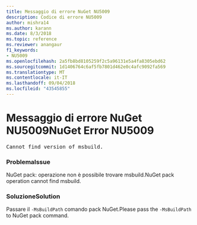 ```yaml
---
title: Messaggio di errore NuGet NU5009
description: Codice di errore NU5009
author: mishra14
ms.author: karann
ms.date: 8/3/2018
ms.topic: reference
ms.reviewer: anangaur
f1_keywords:
- NU5009
ms.openlocfilehash: 2a5fb8bd8105259f2c5a96131e5a4fa8305ebd62
ms.sourcegitcommit: 1d1406764c6af5fb7801d462e0c4afc9092fa569
ms.translationtype: MT
ms.contentlocale: it-IT
ms.lasthandoff: 09/04/2018
ms.locfileid: "43545855"
---
```

# <a name="nuget-error-nu5009"></a><span data-ttu-id="c2ba7-103">Messaggio di errore NuGet NU5009</span><span class="sxs-lookup"><span data-stu-id="c2ba7-103">NuGet Error NU5009</span></span>
<pre>Cannot find version of msbuild.</pre>

### <a name="issue"></a><span data-ttu-id="c2ba7-104">Problema</span><span class="sxs-lookup"><span data-stu-id="c2ba7-104">Issue</span></span>

<span data-ttu-id="c2ba7-105">NuGet pack: operazione non è possibile trovare msbuild.</span><span class="sxs-lookup"><span data-stu-id="c2ba7-105">NuGet pack operation cannot find msbuild.</span></span>


### <a name="solution"></a><span data-ttu-id="c2ba7-106">Soluzione</span><span class="sxs-lookup"><span data-stu-id="c2ba7-106">Solution</span></span>

<span data-ttu-id="c2ba7-107">Passare il `-MsBuildPath` comando pack NuGet.</span><span class="sxs-lookup"><span data-stu-id="c2ba7-107">Please pass the `-MsBuildPath` to NuGet pack command.</span></span>

